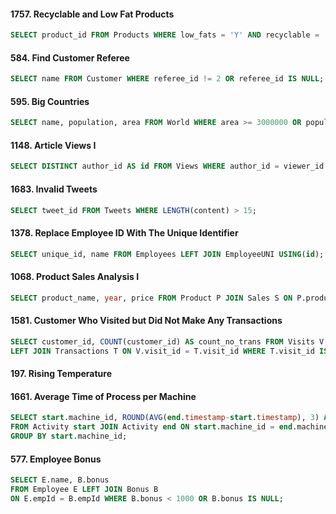 
#### 1757. Recyclable and Low Fat Products
```SQL
SELECT product_id FROM Products WHERE low_fats = 'Y' AND recyclable = 'Y';
```

#### 584. Find Customer Referee
```SQL
SELECT name FROM Customer WHERE referee_id != 2 OR referee_id IS NULL;
```

#### 595. Big Countries
```SQL 
SELECT name, population, area FROM World WHERE area >= 3000000 OR population >= 25000000;
```

#### 1148. Article Views I
```SQL
SELECT DISTINCT author_id AS id FROM Views WHERE author_id = viewer_id ORDER BY author_id ASC;
```

#### 1683. Invalid Tweets
```SQL
SELECT tweet_id FROM Tweets WHERE LENGTH(content) > 15;
```

#### 1378. Replace Employee ID With The Unique Identifier
```SQL
SELECT unique_id, name FROM Employees LEFT JOIN EmployeeUNI USING(id);
```

#### 1068. Product Sales Analysis I
```SQL
SELECT product_name, year, price FROM Product P JOIN Sales S ON P.product_id = S.product_id;
```

#### 1581. Customer Who Visited but Did Not Make Any Transactions
```SQL
SELECT customer_id, COUNT(customer_id) AS count_no_trans FROM Visits V 
LEFT JOIN Transactions T ON V.visit_id = T.visit_id WHERE T.visit_id IS NULL GROUP BY customer_id;
```

#### 197. Rising Temperature


#### 1661. Average Time of Process per Machine
```SQL
SELECT start.machine_id, ROUND(AVG(end.timestamp-start.timestamp), 3) AS processing_time
FROM Activity start JOIN Activity end ON start.machine_id = end.machine_id AND start.process_id = end.process_id AND start.activity_type = 'start' AND end.activity_type = 'end'
GROUP BY start.machine_id;
```

#### 577. Employee Bonus
```SQL
SELECT E.name, B.bonus
FROM Employee E LEFT JOIN Bonus B
ON E.empId = B.empId WHERE B.bonus < 1000 OR B.bonus IS NULL;
```
